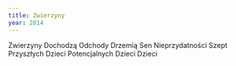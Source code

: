 ```yaml
---
title: Zwierzyny
year: 2014
---
```


Zwierzyny
Dochodzą
Odchody
Drzemią
Sen
Nieprzydatności
Szept
Przyszłych
Dzieci
Potencjalnych
Dzieci
Dzieci
